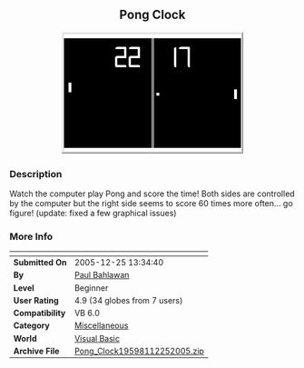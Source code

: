 ﻿<div align="center">

## Pong Clock

<img src="PIC200512142230548309.JPG">
</div>

### Description

Watch the computer play Pong and score the time! Both sides are controlled by the computer but the right side seems to score 60 times more often... go figure! (update: fixed a few graphical issues)
 
### More Info
 


<span>             |<span>
---                |---
**Submitted On**   |2005-12-25 13:34:40
**By**             |[Paul Bahlawan](https://github.com/Planet-Source-Code/PSCIndex/blob/master/ByAuthor/paul-bahlawan.md)
**Level**          |Beginner
**User Rating**    |4.9 (34 globes from 7 users)
**Compatibility**  |VB 6\.0
**Category**       |[Miscellaneous](https://github.com/Planet-Source-Code/PSCIndex/blob/master/ByCategory/miscellaneous__1-1.md)
**World**          |[Visual Basic](https://github.com/Planet-Source-Code/PSCIndex/blob/master/ByWorld/visual-basic.md)
**Archive File**   |[Pong\_Clock19598112252005\.zip](https://github.com/Planet-Source-Code/paul-bahlawan-pong-clock__1-63650/archive/master.zip)








